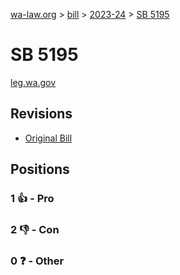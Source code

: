 [wa-law.org](/) > [bill](/bill/) > [2023-24](/bill/2023-24/) > [SB 5195](/bill/2023-24/sb/5195/)

# SB 5195
[leg.wa.gov](https://app.leg.wa.gov/billsummary?BillNumber=5195&Year=2023&Initiative=false)

## Revisions
* [Original Bill](1/)

## Positions
### 1 👍 - Pro

### 2 👎 - Con

### 0 ❓ - Other
